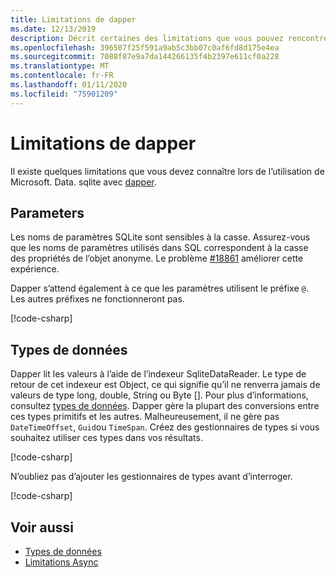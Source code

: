 ```yaml
---
title: Limitations de dapper
ms.date: 12/13/2019
description: Décrit certaines des limitations que vous pouvez rencontrer lors de l’utilisation de dapper.
ms.openlocfilehash: 396507f25f591a9ab5c3bb07c0af6fd8d175e4ea
ms.sourcegitcommit: 7088f87e9a7da144266135f4b2397e611cf0a228
ms.translationtype: MT
ms.contentlocale: fr-FR
ms.lasthandoff: 01/11/2020
ms.locfileid: "75901209"
---
```

# <a name="dapper-limitations"></a>Limitations de dapper

Il existe quelques limitations que vous devez connaître lors de l’utilisation de Microsoft. Data. sqlite avec [dapper](https://stackexchange.github.io/Dapper/).

## <a name="parameters"></a>Parameters

Les noms de paramètres SQLite sont sensibles à la casse. Assurez-vous que les noms de paramètres utilisés dans SQL correspondent à la casse des propriétés de l’objet anonyme. Le problème [#18861](https://github.com/dotnet/efcore/issues/18861) améliorer cette expérience.

Dapper s’attend également à ce que les paramètres utilisent le préfixe `@`. Les autres préfixes ne fonctionneront pas.

[!code-csharp[](../../../../samples/snippets/standard/data/sqlite/DapperSample/Program.cs?name=snippet_Parameter)]

## <a name="data-types"></a>Types de données

Dapper lit les valeurs à l’aide de l’indexeur SqliteDataReader. Le type de retour de cet indexeur est Object, ce qui signifie qu’il ne renverra jamais de valeurs de type long, double, String ou Byte []. Pour plus d’informations, consultez [types de données](types.md). Dapper gère la plupart des conversions entre ces types primitifs et les autres. Malheureusement, il ne gère pas `DateTimeOffset`, `Guid`ou `TimeSpan`. Créez des gestionnaires de types si vous souhaitez utiliser ces types dans vos résultats.

[!code-csharp[](../../../../samples/snippets/standard/data/sqlite/DapperSample/Program.cs?name=snippet_TypeHandlers)]

N’oubliez pas d’ajouter les gestionnaires de types avant d’interroger.

[!code-csharp[](../../../../samples/snippets/standard/data/sqlite/DapperSample/Program.cs?name=snippet_AddTypeHandlers)]

## <a name="see-also"></a>Voir aussi

* [Types de données](types.md)
* [Limitations Async](async.md)
